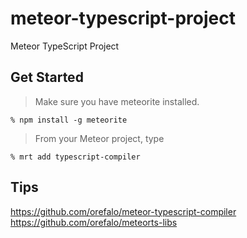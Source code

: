 meteor-typescript-project
=========================

Meteor TypeScript Project

## Get Started

> Make sure you have meteorite installed.

```
% npm install -g meteorite
```

> From your Meteor project, type

```
% mrt add typescript-compiler
```

## Tips

https://github.com/orefalo/meteor-typescript-compiler<br>
https://github.com/orefalo/meteorts-libs
